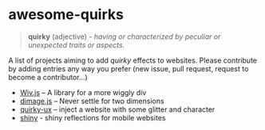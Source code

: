 # awesome-quirks

> **quirky** (adjective) - *having or characterized by peculiar or unexpected traits or aspects.*

A list of projects aiming to add *quirky* effects to websites.
Please contribute by adding entries any way you prefer (new issue, pull request, request to become a contributor...)


  - [Wiv.js](https://jjkaufman.github.io/wiv.js/) – A library for a more wiggly div
  - [dimage.js](https://jjkaufman.github.io/dimage.js/) – Never settle for two dimensions 
  - [quirky-ux](http://dsalaj.com/quirky-ux/) – inject a website with some glitter and character
  - [shiny](https://github.com/rikschennink/shiny) - shiny reflections for mobile websites
